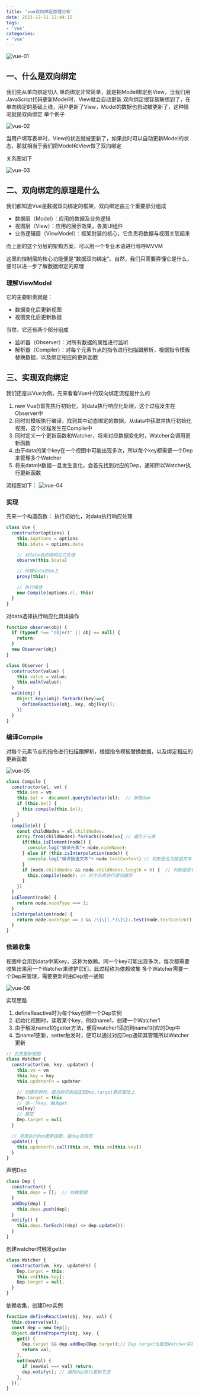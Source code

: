 ```yaml
---
title: 'vue双向绑定原理分析'
date: 2021-12-11 12:44:15
tags:
- 'vue'
categories:
- 'vue'
---
```


![vue-01](./vue.assets/vue-01.png)

## 一、什么是双向绑定
我们先从单向绑定切入
单向绑定非常简单，就是把Model绑定到View，当我们用JavaScript代码更新Model时，View就会自动更新
双向绑定很容易联想到了，在单向绑定的基础上线，用户更新了View，Model的数据也自动被更新了，这种情况就是双向绑定
举个例子

![vue-02](./vue.assets/vue-02.png)

当用户填写表单时，View的状态就被更新了，如果此时可以自动更新Model的状态，那就相当于我们把Model和View做了双向绑定

关系图如下

![vue-03](./vue.assets/vue-03.png)

## 二、双向绑定的原理是什么
我们都知道Vue是数据双向绑定的框架，双向绑定由三个重要部分组成
+ 数据层（Model）：应用的数据及业务逻辑
+ 视图层（View）：应用的展示效果，各类UI组件
+ 业务逻辑层（ViewModel）：框架封装的核心，它负责将数据与视图关联起来

而上面的这个分层的架构方案，可以用一个专业术语进行称呼MVVM

这里的控制层的核心功能便是“数据双向绑定”。自然，我们只需要弄懂它是什么，便可以进一步了解数据绑定的原理

### 理解ViewModel
它的主要职责就是：
+ 数据变化后更新视图
+ 视图变化后更新数据

当然，它还有两个部分组成
+ 监听器（Observer）：对所有数据的属性进行监听
+ 解析器（Compiler）：对每个元素节点的指令进行扫描跟解析，根据指令模板替换数据，以及绑定相应的更新函数
## 三、实现双向绑定
我们还是以Vue为例，先来看看Vue中的双向绑定流程是什么的
1. new Vue()首先执行初始化，对data执行响应化处理，这个过程发生在Observer中
2. 同时对模板执行编译，找到其中动态绑定的数据，从data中获取并执行初始化视图，这个过程发生在Complie中
3. 同时定义一个更新函数和Watcher，将来对应数据变化时，Watcher会调用更新函数
4. 由于data的某个key在一个视图中可能出现多次，所以每个key都需要一个Dep来管理多个Watcher
5. 将来data中数据一旦发生变化，会首先找到对应的Dep，通知所以Watcher执行更新函数

流程图如下：
![vue-04](./vue.assets/vue-04.png)

### 实现
先来一个构造函数： 执行初始化，对data执行响应处理
```js
class Vue {
  constructor(options) {
    this.$options = options
    this.$data = options.data

    // 对data选项做响应式处理
    observe(this.$data)

    // 代理data到vm上
    proxy(this);

    // 执行编译
    new Compile(options.el, this)
  }
}
```
对data选择执行响应化具体操作
```js
function observe(obj) {
  if (typeof !== "object" || obj == null) {
    return;
  }
  new Observer(obj)
}

class Observer {
  constructor(value) {
    this.value = value;
    this.walk(value);
  }
  walk(obj) {
    Object.keys(obj).forEach((key)=>{
      defineReactive(obj, key, obj[key]);
    })
  }
} 
```
### 编译Compile
对每个元素节点的指令进行扫描跟解析，根据指令模板替换数据，以及绑定相应的更新函数

![vue-05](./vue.assets/vue-05.png)

```js
class Compile {
  constructor(el, vm) {
    this.$vm = vm
    this.$el =  document.querySelector(el);  // 获取dom
    if (this.$el) {
      this.compile(this.$el);
    }
  }
  compile(el) {
    const childNodes = el.childNodes;
    Array.from(childNodes).forEach((node)=>{ // 遍历子元素
      if(this.isElement(node)) {
        console.log("编译元素"+ node.nodeName);
      } else if (this.isInterpolation(node)) {
        console.log("编译插值文本"+ node.textContent) // 判断是否为插值文本 {{}}
      }
      if (node.childNodes && node.childNodes.length > 0) {  // 判断是否有子元素
        this.compile(node); // 对子元素进行递归遍历
      }
    })
  }
  isElement(node) {
    return node.nodeType === 1;
  }
  isInterpolation(node) {
    return node.nodeType == 3 && /\{\{(.*)\}\}/.test(node.textContent);
  }
}
```

### 依赖收集
视图中会用到data中某key，这称为依赖。同一个key可能出现多次，每次都需要收集出来用一个Watcher来维护它们，此过程称为依赖收集
多个Watcher需要一个Dep来管理，需要更新时由Dep统一通知

![vue-06](./vue.assets/vue-06.png)

实现思路
1. defineReactive时为每个key创建一个Dep实例
2. 初始化视图时，读取某个key，例如name1，创建一个Watcher1
3. 由于触发name1的getter方法，便将watcher1添加到name1对应的Dep中
4. 当name1更新，setter触发时，便可以通过对应Dep通知其管理所以Watcher更新
```js
// 负责更新视图
class Watcher {
  constructor(vm, key, updater) {
    this.vm = vm
    this.key = key
    this.updaterFn = updater

    // 创建实例时，把当前实例指定到Dep.target静态属性上
    Dep.target = this
    // 读一下key，触发get
    vm[key]
    // 置空
    Dep.target = null
  }

  // 未来执行dom更新函数，由dep调用的
  update() {
    this.updaterFn.call(this.vm, this.vm[this.key])
  }
}
```

声明Dep

```js
class Dep {
  constructor() {
    this.deps = [];  // 依赖管理
  }
  addDep(dep) {
    this.deps.push(dep);
  }
  notify() { 
    this.deps.forEach((dep) => dep.update());
  }
}
```
创建watcher时触发getter
```js
class Watcher {
  constructor(vm, key, updateFn) {
    Dep.target = this;
    this.vm[this.key];
    Dep.target = null;
  }
}
```
依赖收集，创建Dep实例
```js
function defineReactive(obj, key, val) {
  this.observe(val);
  const dep = new Dep();
  Object.defineProperty(obj, key, {
    get() {
      Dep.target && dep.addDep(Dep.target);// Dep.target也就是Watcher实例
      return val;
    },
    set(newVal) {
      if (newVal === val) return;
      dep.notify(); // 通知dep执行更新方法
    },
  });
}
```